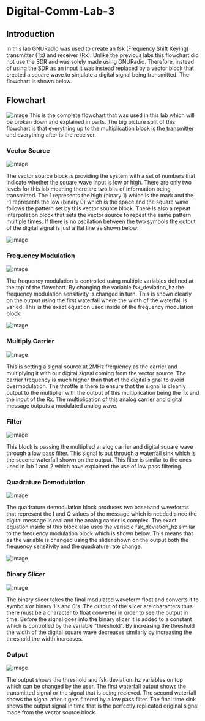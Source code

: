 # Digital-Comm-Lab-3
## Introduction
In this lab GNURadio was used to create an fsk (Frequency Shift Keying) transmitter (Tx) and receiver (Rx). Unlike the previous labs this flowchart did not use the SDR and was solely made using GNURadio. Therefore, instead of using the SDR as an input it was instead replaced by a vector block that created a square wave to simulate a digital signal being transmitted. The flowchart is shown below.

## Flowchart
![image](https://github.com/blee0730/Digital-Comm-Lab-3/assets/130094173/e3905628-1758-4d7a-a432-f3716d50ad1f)
This is the complete flowchart that was used in this lab which will be broken down and explained in parts. The big picture split of this flowchart is that everything up to the multiplication block is the transmitter and everything after is the receiver.

### Vector Source
![image](https://github.com/blee0730/Digital-Comm-Lab-3/assets/130094173/2b83ad2e-2c43-4ff7-8967-1aa2e46a2923)

The vector source block is providing the system with a set of numbers that indicate whether the square wave input is low or high. There are only two levels for this lab meaning there are two bits of information being transmitted. The 1 represents the high (binary 1) which is the mark and the -1 represents the low (binary 0) which is the space and the square wave follows the pattern set by this vector source block. There is also a repeat interpolation block that sets the vector source to repeat the same pattern multiple times. If there is no oscilation between the two symbols the output of the digital signal is just a flat line as shown below:

![image](https://github.com/blee0730/Digital-Comm-Lab-3/assets/130094173/40282d1a-02b6-4c68-a970-4cdd753e34bc)


### Frequency Modulation
![image](https://github.com/blee0730/Digital-Comm-Lab-3/assets/130094173/613faaef-511d-4193-8df5-f137d12b3f86)

The frequency modulation is controlled using multiple variables defined at the top of the flowchart. By changing the variable fsk_deviation_hz the frequency modulation sensitivity is changed in turn. This is shown clearly on the output using the first waterfall where the width of the waterfall is varied. This is the exact equation used inside of the frequency modulation block:

![image](https://github.com/blee0730/Digital-Comm-Lab-3/assets/130094173/7abd3133-f15c-43e2-9ad0-370e0b221827)

### Multiply Carrier
![image](https://github.com/blee0730/Digital-Comm-Lab-3/assets/130094173/eb8420f0-2b68-473b-9aa9-816fc346831d)

This is setting a signal source at 2MHz frequency as the carrier and multiplying it with our digital signal coming from the vector source. The carrier frequency is much higher than that of the digital signal to avoid overmodulation. The throttle is there to ensure that the signal is cleanly output to the multiplier with the output of this multiplication being the Tx and the input of the Rx. The multiplication of this analog carrier and digital message outputs a modulated analog wave.

### Filter
![image](https://github.com/blee0730/Digital-Comm-Lab-3/assets/130094173/f3cb1779-eac1-4a5b-8d7d-268c368a66ce)

This block is passing the multiplied analog carrier and digital square wave through a low pass filter. This signal is put through a waterfall sink which is the second waterfall shown on the output. This filter is similar to the ones used in lab 1 and 2 which have explained the use of low pass filtering. 

### Quadrature Demodulation
![image](https://github.com/blee0730/Digital-Comm-Lab-3/assets/130094173/e6834d94-5d4a-4cb5-8ce8-18315aff40d1)

The quadrature demodulation block produces two baseband waveforms that represent the I and Q values of the message which is needed since the digital message is real and the analog carrier is complex. The exact equation inside of this block also uses the variable fsk_deviation_hz similar to the frequency modulation block which is shown below. This means that as the variable is changed using the slider shown on the output both the frequency sensitivity and the quadrature rate change.

![image](https://github.com/blee0730/Digital-Comm-Lab-3/assets/130094173/5768e548-ac13-417b-8717-270dbfa3f0f6)

### Binary Slicer
![image](https://github.com/blee0730/Digital-Comm-Lab-3/assets/130094173/791b6f22-981b-47d7-9f52-ec08b6fa55c6)

The binary slicer takes the final modulated waveform float and converts it to symbols or binary 1's and 0's. The output of the slicer are characters thus there must be a character to float converter in order to see the output in time. Before the signal goes into the binary slicer it is added to a constant which is controlled by the variable "threshold". By increasing the threshold the width of the digital square wave decreases similarly by increasing the threshold the width increases.

### Output
![image](https://github.com/blee0730/Digital-Comm-Lab-3/assets/130094173/492e6eeb-a92e-4f64-89d2-d131a1fa6ad2)

The output shows the threshold and fsk_deviation_hz variables on top which can be changed by the user. The first waterfall output shows the transmitted signal or the signal that is being recieved. The second waterfall shows the signal after it gets filtered by a low pass filter. The final time sink shows the output signal in time that is the perfectly replicated original signal made from the vector source block. 
